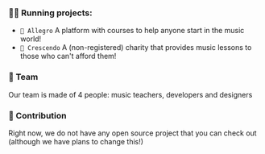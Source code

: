 ### 🏃‍♀️ Running projects:
- ``🎑 Allegro`` A platform with courses to help anyone start in the music world!
- ``🧧 Crescendo`` A (non-registered) charity that provides music lessons to those who can't afford them!

### 🤙 Team
Our team is made of 4 people: music teachers, developers and designers

### 🌈 Contribution
Right now, we do not have any open source project that you can check out (although we have plans to change this!)
